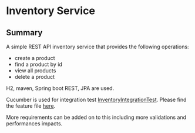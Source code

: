 # Inventory Service

## Summary

A simple REST API inventory service that provides the following operations:

* create a product
* find a product by id
* view all products
* delete a product

H2, maven, Spring boot REST, JPA are used.

Cucumber is used for integration test [InventoryIntegrationTest](https://github.com/jchow/mastery/blob/main/src/test/java/com/contineo/inventory/InventoryApplicationTests.java). Please find the feature file [here](https://github.com/jchow/mastery/blob/main/src/test/resources/features.feature).

More requirements can be added on to this including more validations and performances impacts.
